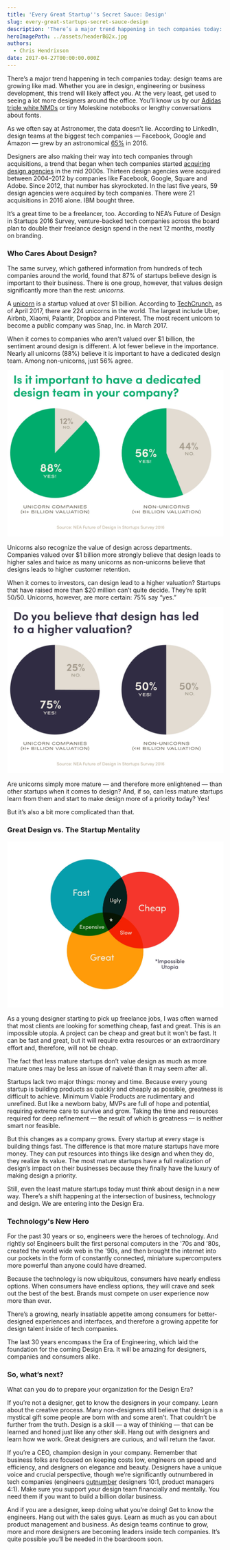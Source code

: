 ```yaml
---
title: 'Every Great Startup''s Secret Sauce: Design'
slug: every-great-startups-secret-sauce-design
description: 'There’s a major trend happening in tech companies today: design teams are growing like mad. And there''s a very good reason.'
heroImagePath: ../assets/headerB@2x.jpg
authors:
  - Chris Hendrixson
date: 2017-04-27T00:00:00.000Z
---
```

<!-- markdownlint-disable-file -->
There’s a major trend happening in tech companies today: design teams are growing like mad. Whether you are in design, engineering or business development, this trend will likely affect you. At the very least, get used to seeing a lot more designers around the office. You’ll know us by our [Adidas triple white NMDs](https://www.google.com/search?q=adidas+nmd+white&source=lnms&tbm=isch&sa=X&ved=0ahUKEwiR9ZaSqMPTAhUm4IMKHbLGAPkQ_AUICygC&biw=1280&bih=700&dpr=2#tbm=isch&q=adidas+triple+white+nmd) or tiny Moleskine notebooks or lengthy conversations about fonts.

As we often say at Astronomer, the data doesn’t lie. According to LinkedIn, design teams at the biggest tech companies — Facebook, Google and Amazon — grew by an astronomical [65%](https://designintechreport.wordpress.com/) in 2016.

Designers are also making their way into tech companies through acquisitions, a trend that began when tech companies started [acquiring design agencies](https://designintechreport.wordpress.com/) in the mid 2000s. Thirteen design agencies were acquired between 2004–2012 by companies like Facebook, Google, Square and Adobe. Since 2012, that number has skyrocketed. In the last five years, 59 design agencies were acquired by tech companies. There were 21 acquisitions in 2016 alone. IBM bought three.

It’s a great time to be a freelancer, too. According to NEA’s Future of Design in Startups&nbsp;2016 Survey, venture-backed tech companies across the board plan to double their freelance design spend in the next 12 months, mostly on branding.

### Who Cares About Design?&nbsp;

The same survey, which gathered information from hundreds of tech companies around the world, found that 87% of startups believe design is important to their business. There is one group, however, that values design significantly more than the rest: _unicorns_.

A [unicorn](https://en.wikipedia.org/wiki/Unicorn_(finance)) is a startup valued at over $1 billion. According to [TechCrunch](https://techcrunch.com), as of April 2017, there are 224 unicorns in the world. The largest include Uber, Airbnb, Xiaomi, Palantir, Dropbox and Pinterest. The most recent unicorn to become a public company was Snap, Inc. in March 2017.

When it comes to companies who aren't valued over $1 billion, the sentiment around design is different. A lot fewer believe in the importance. Nearly all unicorns (88%) believe it is important to have a dedicated design team. Among non-unicorns, just&nbsp;56% agree.

![designteamsA@2x.jpg](../assets/designteamsA@2x.jpg)

Unicorns also recognize the value of design across departments. Companies valued over $1 billion more strongly believe that design leads to higher sales and twice as many unicorns as non-unicorns believe that designs leads to higher customer retention.

When it comes to investors, can design lead to a higher valuation? Startups that have raised more than $20 million can’t quite decide. They’re split 50/50. Unicorns, however, are more certain: 75% say “yes.”

![valuationsA@2x.jpg](../assets/valuationsA@2x.jpg)

Are unicorns simply more mature — and therefore more enlightened — than other startups when it comes to design? And, if so, can less mature startups learn from them and start to make design more of a priority today? Yes!

But it’s also a bit more complicated than that.

### Great Design&nbsp;vs.&nbsp;The Startup Mentality

![triumvirateA@2x.jpg](../assets/triumvirateA@2x.jpg)

As a young designer starting to pick up freelance jobs, I was often warned that most clients are looking for something cheap, fast and great. This is an impossible utopia. A project can be cheap and great but it won’t be fast. It can be fast and great, but it will require extra resources or an extraordinary effort and, therefore, will not be cheap.

The fact that less mature startups don’t value design as much as more mature ones may be less an issue of naiveté than it may seem after all.

Startups lack two major things: money and time. Because every young startup is building products as quickly and cheaply as possible, greatness is difficult to achieve. Minimum Viable Products are rudimentary and unrefined. But like a newborn baby, MVPs are full of hope and potential, requiring extreme care to survive and grow. Taking the time and resources required for deep refinement — the result of which is greatness — is neither smart nor feasible.

But this changes as a company grows. Every startup at every stage is building things fast. The difference is that more mature startups have more money. They can put resources into things like design and when they do, they realize its value. The most mature startups have a full realization of design’s impact on their businesses because they finally have the luxury of making design a priority.

Still, even the least mature startups today must think about design in a new way. There’s a shift happening at the intersection of business, technology and design. We are entering into the Design Era.

### Technology's New Hero

For the past 30 years or so, engineers were the heroes of technology. And rightly so! Engineers built the first personal computers in the '70s and '80s, created the world wide web in the '90s, and then brought the internet&nbsp;into our pockets in the form of constantly connected, miniature supercomputers more powerful than anyone could have dreamed.

Because the technology is now ubiquitous, consumers have nearly endless options. When consumers have endless options, they will crave and seek out the best of the best. Brands must compete on user experience now more than ever.

There’s a growing, nearly insatiable appetite among consumers for better-designed experiences and interfaces, and therefore a growing appetite for design talent inside of tech companies.

The last 30 years encompass the Era of Engineering, which laid the foundation for the coming Design Era. It will be amazing for designers, companies and consumers alike.

### So, what’s next?

What can you do to prepare your organization for the Design Era?

If you’re not a designer, get to know the designers in your company. Learn about the creative process. Many non-designers still believe that design is a mystical gift&nbsp;some people are born with and some aren’t. That couldn’t be further from the truth. Design is a skill — a way of thinking — that can be learned and honed just like any other skill. Hang out with designers and learn how we work. Great designers are curious, and will return the favor.

If you’re a CEO, champion design in your company. Remember that business folks are focused on keeping costs low, engineers on speed and efficiency, and designers on elegance and beauty. Designers have a unique voice and crucial perspective, though we’re significantly outnumbered in tech companies (engineers [outnumber](https://daoy1b221nves.cloudfront.net/NEA_FOD_Survey_2016.pdf) designers 10:1, product managers 4:1). Make sure you support your design team financially and mentally. You need them if you want to build a billion dollar business.

And if you are a designer, keep doing what you’re doing! Get to know the engineers. Hang out with the sales guys. Learn as much as you can about product management and business. As design teams continue to grow, more and more designers are becoming leaders inside tech companies. It’s quite possible you’ll be needed in the boardroom soon.

